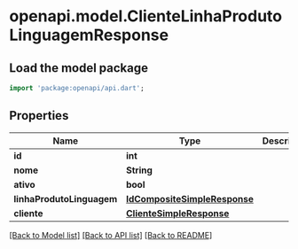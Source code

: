 # openapi.model.ClienteLinhaProdutoLinguagemResponse

## Load the model package
```dart
import 'package:openapi/api.dart';
```

## Properties
Name | Type | Description | Notes
------------ | ------------- | ------------- | -------------
**id** | **int** |  | [optional] 
**nome** | **String** |  | [optional] 
**ativo** | **bool** |  | [optional] 
**linhaProdutoLinguagem** | [**IdCompositeSimpleResponse**](IdCompositeSimpleResponse.md) |  | [optional] 
**cliente** | [**ClienteSimpleResponse**](ClienteSimpleResponse.md) |  | [optional] 

[[Back to Model list]](../README.md#documentation-for-models) [[Back to API list]](../README.md#documentation-for-api-endpoints) [[Back to README]](../README.md)


